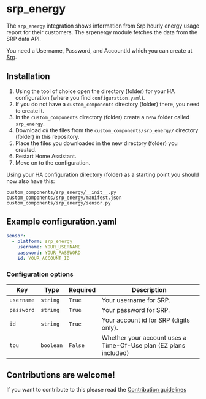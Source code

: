# srp_energy

The `srp_energy` integration shows information from Srp hourly energy usage report for their customers. The srpenergy module fetches the data from the SRP data API.

You need a Username, Password, and AccountId which you can create at [Srp](https://www.srpnet.com).

## Installation

1. Using the tool of choice open the directory (folder) for your HA configuration (where you find `configuration.yaml`).
2. If you do not have a `custom_components` directory (folder) there, you need to create it.
3. In the `custom_components` directory (folder) create a new folder called `srp_energy`.
4. Download _all_ the files from the `custom_components/srp_energy/` directory (folder) in this repository.
5. Place the files you downloaded in the new directory (folder) you created.
6. Restart Home Assistant.
7. Move on to the configuration.

Using your HA configuration directory (folder) as a starting point you should now also have this:
```text
custom_components/srp_energy/__init__.py
custom_components/srp_energy/manifest.json
custom_components/srp_energy/sensor.py
```

## Example configuration.yaml

```yaml
sensor:
  - platform: srp_energy
    username: YOUR_USERNAME
    password: YOUR_PASSWORD
    id: YOUR_ACCOUNT_ID
```

### Configuration options

Key | Type | Required | Description
-- | -- | -- | --
`username` | `string` | `True` | Your username for SRP.
`password` | `string` | `True` | Your password for SRP.
`id` | `string` | `True` | Your account id for SRP (digits only).
`tou` | `boolean` | `False` | Whether your account uses a Time-Of-Use plan (EZ plans included)

## Contributions are welcome!

If you want to contribute to this please read the [Contribution guidelines](CONTRIBUTING.md)
